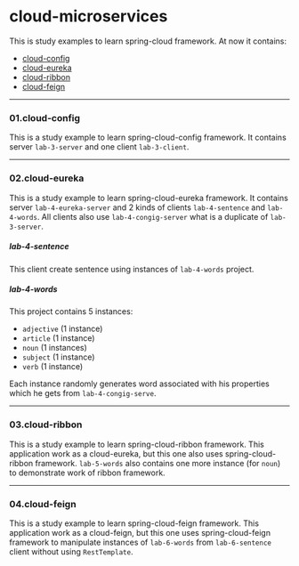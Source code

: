 # cloud-microservices

This is study examples to learn spring-cloud framework. At now it contains:
 - [cloud-config](https://github.com/AydarZaynutdinov/cloud-microservices/tree/master/01.cloud-config)
 - [cloud-eureka](https://github.com/AydarZaynutdinov/cloud-microservices/tree/master/02.cloud-eureka)
 - [cloud-ribbon](https://github.com/AydarZaynutdinov/cloud-microservices/tree/master/03.cloud-ribbon)
 - [cloud-feign](https://github.com/AydarZaynutdinov/cloud-microservices/tree/master/04.cloud-feign)


____________________
### 01.cloud-config
This is a study example to learn spring-cloud-config framework. It contains server `lab-3-server` and 
one client `lab-3-client`.

____________________
### 02.cloud-eureka
This is a study example to learn spring-cloud-eureka framework. It contains server `lab-4-eureka-server` and 
2 kinds of clients `lab-4-sentence` and `lab-4-words`. All clients also use `lab-4-congig-server` what is a duplicate of `lab-3-server`.

##### lab-4-sentence
This client create sentence using instances of `lab-4-words` project.

##### lab-4-words
This project contains 5 instances:
 - `adjective` (1 instance)
 - `article` (1 instance)
 - `noun` (1 instances)
 - `subject` (1 instance)
 - `verb` (1 instance)

Each instance randomly generates word associated with his properties which he gets from `lab-4-congig-serve`.

____________________
### 03.cloud-ribbon
This is a study example to learn spring-cloud-ribbon framework. This application work as a cloud-eureka, but this one also uses spring-cloud-ribbon framework. 
`lab-5-words` also contains one more instance (for `noun`) to demonstrate work of ribbon framework.


____________________
### 04.cloud-feign
This is a study example to learn spring-cloud-feign framework. This application work as a cloud-feign, but this one uses spring-cloud-feign framework 
to manipulate instances of `lab-6-words` from `lab-6-sentence` client without using `RestTemplate`.
